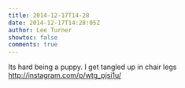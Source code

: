 ```yaml
---
title: 2014-12-17T14-28
date: 2014-12-17T14:28:05Z
author: Lee Turner
showtoc: false
comments: true
---
```


Its hard being a puppy. I get tangled up in chair legs http://instagram.com/p/wtg_pjsi1u/

